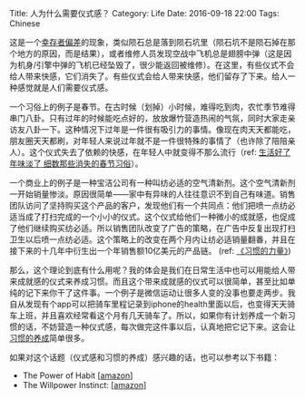 Title: 人为什么需要仪式感？
Category: Life
Date: 2016-09-18 22:00
Tags: Chinese

这是一个[幸存者偏差](/correctness-is-meaningless.html)的现象，类似陨石总是落到陨石坑里（陨石坑不是陨石掉在那个地方的原因，而是结果），或者维修人员发现空战中飞机总是翅膀中弹（这是因为机身/引擎中弹的飞机已经坠毁了，很少能返回被维修）。在这里，有些仪式不会给人带来快感，它们消失了。有些仪式会给人带来快感，他们留存了下来。给人一种感觉就是人们需要仪式感。

一个习俗上的例子是春节。在古时候（划掉）小时候，难得吃到肉，农忙季节难得串门八卦。只有过年的时候能吃点好的，放放爆竹营造热闹的气氛，同时大家走亲访友八卦一下。这种情况下过年是一件很有吸引力的事情。像现在肉天天都能吃，朋友圈天天都刷，对年轻人来说过年就不是一件很特殊的事情了（也许除了陪陪亲人）。这个仪式失去了依赖的快感，在年轻人中就变得不那么流行（ref: [生活好了年味淡了 细数那些消失的春节习俗](https://link.zhihu.com/?target=http%3A//china.org.cn/chinese/2013-02/05/content_27894481.htm)）。

一个商业上的例子是一种宝洁公司有一种叫纺必适的空气清新剂。这个空气清新剂一开始销量惨淡。原因很简单——家中有异味的人往往意识不到自己有味道。销售团队访问了坚持购买这个产品的客户，发现他们有一个共同点：他们把喷一点纺必适当成了打扫完成的一个小小的仪式。这个仪式给他们一种微小的成就感，也促成了他们继续购买纺必适。所以销售团队改变了广告的策略，在广告中反复出现打扫卫生以后喷一点纺必适。这个策略上的改变在两个月内让纺必适销量翻番，并且在接下来的十几年中衍生出一个年销售额10亿美元的产品链。 (ref: [《习惯的力量》](/reading-notes-the-power-of-habit.html))

那么，这个理论到底有什么用呢？我的体会是我们在日常生活中也可以用能给人带来成就感的仪式来养成习惯。而且这个带来成就感的仪式可以很简单，甚至比如单纯的记下来你干了这件事。一个例子是微信运动让很多人变的没事也要走两步。我自从发现有个app可以把骑车里程记录到iphone的health里面以后，也变得天天骑车上班，并且喜欢经常看这个月有几天骑车了。所以，如果你有计划养成一个新习惯的话，不妨营造一种仪式感，每次做完这件事以后，认真地把它记下来。这会让[习惯的养成](/kuai-le-de-yin-su.html)简单很多。

如果对这个话题（仪式感和习惯的养成）感兴趣的话，也可以参考以下书籍：

* The Power of Habit [[amazon](http://amzn.to/2cV73H6)]
* The Willpower Instinct: [[amazon](http://amzn.to/2cB5zW3)]